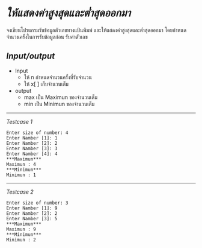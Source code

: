 # *ให้แสดงค่าสูงสุดและต่ำสุดออกมา*
จงเขียนโปรแกรมรับข้อมูลตัวเลขทางแป้นพิมพ์ และให้แสดงค่าสูงสุดและต่ำสุดออกมา โดยกำหนดจำนวนครั้งในการรับข้อมูลก่อน รับค่าตัวเลข
## *Input/output*
- Input  
    - ให้ n กำหนดจำนวนครั้งที่รับจำนวน
    - ให้ x[ ] เก็บจำนวนเต็ม
- output  
    - max เป็น Maximun ของจำนวนเต็ม
    - min เป็น Minimun ของจำนวนเต็ม
---
*Testcase 1*
```
Enter size of number: 4
Enter Namber [1]: 1
Enter Namber [2]: 2
Enter Namber [3]: 3
Enter Namber [4]: 4
***Maximun***
Maximun : 4
***Minimun***
Minimun : 1
```
---
*Testcase 2*
```
Enter size of number: 3
Enter Namber [1]: 9
Enter Namber [2]: 2
Enter Namber [3]: 5
***Maximun***
Maximun : 9
***Minimun***
Minimun : 2
```